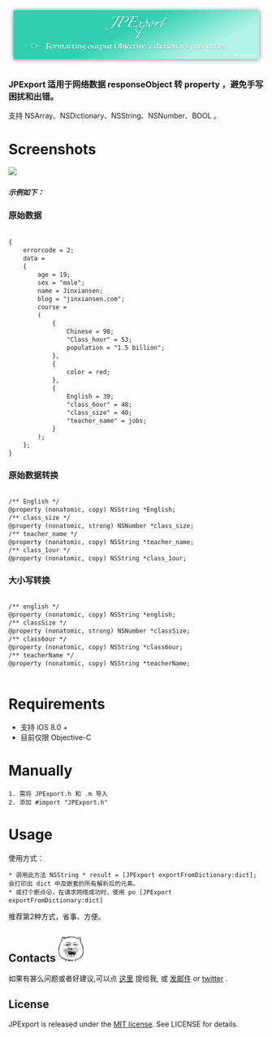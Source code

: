 ![](image/JPExport.png)

### JPExport 适用于网络数据 responseObject 转 property ，避免手写困扰和出错。

支持 NSArray、NSDictionary、NSString、NSNumber、BOOL  。

# Screenshots

![](image/export.gif)


##### 示例如下：

### 原始数据

```

{
    errorcode = 2;
    data = 
    {
        age = 19;
        sex = "male";
        name = Jinxiansen;
        blog = "jinxiansen.com";
        course = 
        (
            {
                Chinese = 98;
                "Class_hour" = 53;
                population = "1.5 billion";
            },
            {
                color = red;
            },
            {
                English = 39;
                "class_6our" = 48;
                "class_size" = 40;
                "teacher_name" = jobs;
            }
        );
    };
}

```

### 原始数据转换

```

/** English */
@property (nonatomic, copy) NSString *English;
/** class_size */
@property (nonatomic, strong) NSNumber *class_size;
/** teacher_name */
@property (nonatomic, copy) NSString *teacher_name;
/** class_1our */
@property (nonatomic, copy) NSString *class_1our;

```

### 大小写转换

```

/** english */
@property (nonatomic, copy) NSString *english;
/** classSize */
@property (nonatomic, strong) NSNumber *classSize;
/** class6our */
@property (nonatomic, copy) NSString *class6our;
/** teacherName */
@property (nonatomic, copy) NSString *teacherName;


```


# Requirements

 * 支持 iOS 8.0 + 
 * 目前仅限 Objective-C 

 
# Manually
	1. 需将 JPExport.h 和 .m 导入
	2. 添加 #import "JPExport.h"
	

# Usage
使用方式：
	
	* 调用此方法 NSString * result = [JPExport exportFromDictionary:dict]; 会打印出 dict 中及嵌套的所有解析后的元素。
	* 或打个断点😜，在请求网络成功时，使用 po [JPExport exportFromDictionary:dict]

推荐第2种方式，省事、方便。

## Contacts	![](image/mum.jpg)

如果有甚么问题或者好建议,可以点 [这里](https://github.com/Jinxiansen/JPExport/issues) 提给我,
或 [发邮件](hi@jinxiansen) or [twitter](https://twitter.com/jinxiansen) .


## License	

JPExport is released under the [MIT license](LICENSE). See LICENSE for details.


